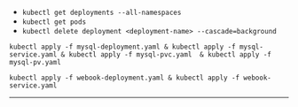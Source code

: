 - `kubectl get deployments --all-namespaces`
- `kubectl get pods`
- `kubectl delete deployment <deployment-name> --cascade=background`

```shell
kubectl apply -f mysql-deployment.yaml & kubectl apply -f mysql-service.yaml & kubectl apply -f mysql-pvc.yaml  & kubectl apply -f mysql-pv.yaml

kubectl apply -f webook-deployment.yaml & kubectl apply -f webook-service.yaml
```

---